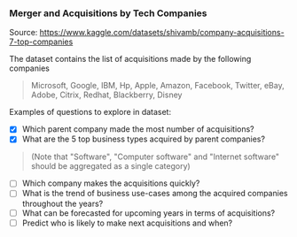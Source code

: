 ### Merger and Acquisitions by Tech Companies
Source: https://www.kaggle.com/datasets/shivamb/company-acquisitions-7-top-companies

The dataset contains the list of acquisitions made by the following companies
> Microsoft, Google, IBM, Hp, Apple, Amazon, Facebook, Twitter, eBay, Adobe, Citrix, Redhat, Blackberry, Disney

Examples of questions to explore in dataset:
- [x] Which parent company made the most number of acquisitions?
- [x] What are the 5 top business types acquired by parent companies? 
> (Note that "Software", "Computer software" and "Internet software" should be aggregated as a single category)
- [ ] Which company makes the acquisitions quickly?
- [ ] What is the trend of business use-cases among the acquired companies throughout the years?
- [ ] What can be forecasted for upcoming years in terms of acquisitions?
- [ ] Predict who is likely to make next acquisitions and when?
